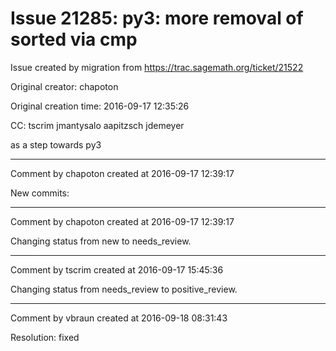 # Issue 21285: py3: more removal of sorted via cmp

Issue created by migration from https://trac.sagemath.org/ticket/21522

Original creator: chapoton

Original creation time: 2016-09-17 12:35:26

CC:  tscrim jmantysalo aapitzsch jdemeyer

as a step towards py3


---

Comment by chapoton created at 2016-09-17 12:39:17

New commits:


---

Comment by chapoton created at 2016-09-17 12:39:17

Changing status from new to needs_review.


---

Comment by tscrim created at 2016-09-17 15:45:36

Changing status from needs_review to positive_review.


---

Comment by vbraun created at 2016-09-18 08:31:43

Resolution: fixed
